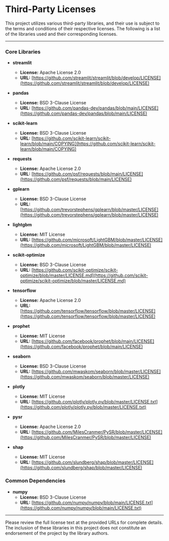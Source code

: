# Third-Party Licenses

This project utilizes various third-party libraries, and their use is subject to the terms and conditions of their respective licenses. The following is a list of the libraries used and their corresponding licenses.

---

### Core Libraries

- **streamlit**
  - **License:** Apache License 2.0
  - **URL:** [https://github.com/streamlit/streamlit/blob/develop/LICENSE](https://github.com/streamlit/streamlit/blob/develop/LICENSE)

- **pandas**
  - **License:** BSD 3-Clause License
  - **URL:** [https://github.com/pandas-dev/pandas/blob/main/LICENSE](https://github.com/pandas-dev/pandas/blob/main/LICENSE)

- **scikit-learn**
  - **License:** BSD 3-Clause License
  - **URL:** [https://github.com/scikit-learn/scikit-learn/blob/main/COPYING](https://github.com/scikit-learn/scikit-learn/blob/main/COPYING)

- **requests**
  - **License:** Apache License 2.0
  - **URL:** [https://github.com/psf/requests/blob/main/LICENSE](https://github.com/psf/requests/blob/main/LICENSE)

- **gplearn**
  - **License:** BSD 3-Clause License
  - **URL:** [https://github.com/trevorstephens/gplearn/blob/master/LICENSE](https://github.com/trevorstephens/gplearn/blob/master/LICENSE)

- **lightgbm**
  - **License:** MIT License
  - **URL:** [https://github.com/microsoft/LightGBM/blob/master/LICENSE](https://github.com/microsoft/LightGBM/blob/master/LICENSE)

- **scikit-optimize**
  - **License:** BSD 3-Clause License
  - **URL:** [https://github.com/scikit-optimize/scikit-optimize/blob/master/LICENSE.md](https://github.com/scikit-optimize/scikit-optimize/blob/master/LICENSE.md)

- **tensorflow**
  - **License:** Apache License 2.0
  - **URL:** [https://github.com/tensorflow/tensorflow/blob/master/LICENSE](https://github.com/tensorflow/tensorflow/blob/master/LICENSE)

- **prophet**
  - **License:** MIT License
  - **URL:** [https://github.com/facebook/prophet/blob/main/LICENSE](https://github.com/facebook/prophet/blob/main/LICENSE)

- **seaborn**
  - **License:** BSD 3-Clause License
  - **URL:** [https://github.com/mwaskom/seaborn/blob/master/LICENSE](https://github.com/mwaskom/seaborn/blob/master/LICENSE)

- **plotly**
  - **License:** MIT License
  - **URL:** [https://github.com/plotly/plotly.py/blob/master/LICENSE.txt](https://github.com/plotly/plotly.py/blob/master/LICENSE.txt)

- **pysr**
  - **License:** Apache License 2.0
  - **URL:** [https://github.com/MilesCranmer/PySR/blob/master/LICENSE](https://github.com/MilesCranmer/PySR/blob/master/LICENSE)

- **shap**
  - **License:** MIT License
  - **URL:** [https://github.com/slundberg/shap/blob/master/LICENSE](https://github.com/slundberg/shap/blob/master/LICENSE)

### Common Dependencies

- **numpy**
  - **License:** BSD 3-Clause License
  - **URL:** [https://github.com/numpy/numpy/blob/main/LICENSE.txt](https://github.com/numpy/numpy/blob/main/LICENSE.txt)

---

Please review the full license text at the provided URLs for complete details. The inclusion of these libraries in this project does not constitute an endorsement of the project by the library authors.